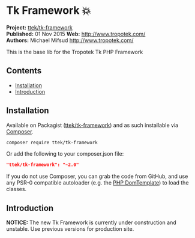 # Tk Framework :boom: 

__Project:__ [ttek/tk-framework](http://packagist.org/packages/ttek/tk-framework)  
__Published:__ 01 Nov 2015
__Web:__ <http://www.tropotek.com/>  
__Authors:__ Michael Mifsud <http://www.tropotek.com/>  
  
This is the base lib for the Tropotek Tk PHP Framework

## Contents

- [Installation](#installation)
- [Introduction](#introduction)


## Installation

Available on Packagist ([ttek/tk-framework](http://packagist.org/packages/ttek/tk-framework))
and as such installable via [Composer](http://getcomposer.org/).

```bash
composer require ttek/tk-framework
```

Or add the following to your composer.json file:

```json
"ttek/tk-framework": "~2.0"
```

If you do not use Composer, you can grab the code from GitHub, and use any
PSR-0 compatible autoloader (e.g. the [PHP DomTemplate](https://github.com/tropotek/tk-framework))
to load the classes.

## Introduction

__NOTICE:__ The new Tk Framework is currently under construction and unstable. Use previous versions 
for production site.

